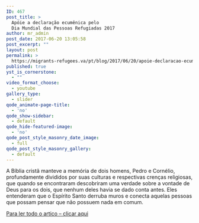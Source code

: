 ```yaml
---
ID: 467
post_title: >
  Apóie a declaração ecumênica pelo
  Dia Mundial das Pessoas Refugiadas 2017
author: mr_admin
post_date: 2017-06-20 13:05:58
post_excerpt: ""
layout: post
permalink: >
  https://migrants-refugees.va/pt/blog/2017/06/20/apoie-declaracao-ecumenica-pelo-dia-mundial-das-pessoas-refugiadas-2017/
published: true
yst_is_cornerstone:
  - ""
video_format_choose:
  - youtube
gallery_type:
  - slider
qode_animate-page-title:
  - 'no'
qode_show-sidebar:
  - default
qode_hide-featured-image:
  - 'no'
qode_post_style_masonry_date_image:
  - full
qode_post_style_masonry_gallery:
  - default
---
```

A Bíblia cristã manteve a memória de dois homens, Pedro e Cornélio, profundamente divididos por suas culturas e respectivas crenças religiosas, que quando se encontraram descobriram uma verdade sobre a vontade de Deus para os dois, que nenhum deles havia se dado conta antes. Eles entenderam que o Espírito Santo derruba muros e conecta aquelas pessoas que possam pensar que não possuem nada em comum. 

<a href="https://drive.google.com/open?id=0B2AK2bI01BzsWTlBcW13NXVzdlU" target="_blank">Para ler todo o artico – clicar aqui</a>